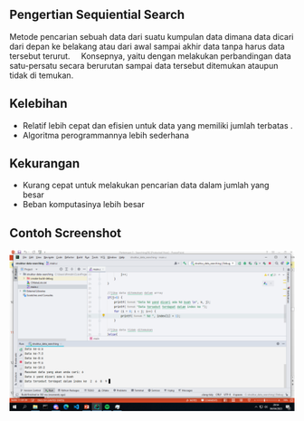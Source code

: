 ## Pengertian Sequiential Search
Metode pencarian sebuah data dari suatu kumpulan data dimana data dicari dari depan ke belakang atau dari awal sampai akhir data tanpa harus data tersebut terurut.     
Konsepnya, yaitu dengan melakukan perbandingan data satu-persatu secara berurutan sampai data tersebut ditemukan ataupun tidak di temukan.

## Kelebihan
- Relatif lebih cepat dan efisien untuk data yang memiliki jumlah terbatas .
- Algoritma perogrammannya lebih sederhana 
## Kekurangan
- Kurang cepat untuk melakukan pencarian data dalam jumlah yang besar 
- Beban komputasinya lebih besar

## Contoh Screenshot
![](https://github.com/arifnrrmdn/struktur-data-sequiential-search/blob/master/Screenshot%20(2).png)

